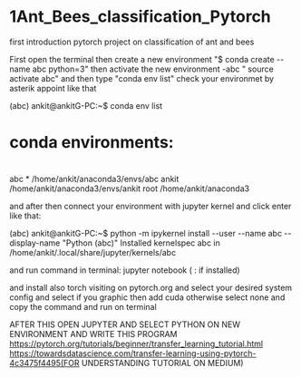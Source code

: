 # 1Ant_Bees_classification_Pytorch
first introduction pytorch project on classification of ant and bees

First open the terminal
then create a new environment
 "$ conda create --name abc python=3"
then activate the new environment -abc
  " source activate abc"
and then type 
"conda env list"
check your environmet by asterik appoint like that

(abc) ankit@ankitG-PC:~$ conda env list
# conda environments:
#
abc                   *  /home/ankit/anaconda3/envs/abc
ankit                    /home/ankit/anaconda3/envs/ankit
root                     /home/ankit/anaconda3

and after then connect your environment with jupyter kernel and click enter like that:

(abc) ankit@ankitG-PC:~$ python -m ipykernel install --user --name abc --display-name "Python (abc)"
Installed kernelspec abc in /home/ankit/.local/share/jupyter/kernels/abc

and run command in terminal: jupyter notebook ( : if installed)

and install also torch  visiting on pytorch.org 
and select your desired system config
and select if you graphic then add cuda otherwise select none
and copy the command and run on terminal

AFTER THIS OPEN JUPYTER AND SELECT PYTHON ON NEW ENVIRONMENT
AND WRITE THIS PROGRAM
https://pytorch.org/tutorials/beginner/transfer_learning_tutorial.html
https://towardsdatascience.com/transfer-learning-using-pytorch-4c3475f4495(FOR UNDERSTANDING TUTORIAL ON MEDIUM)
